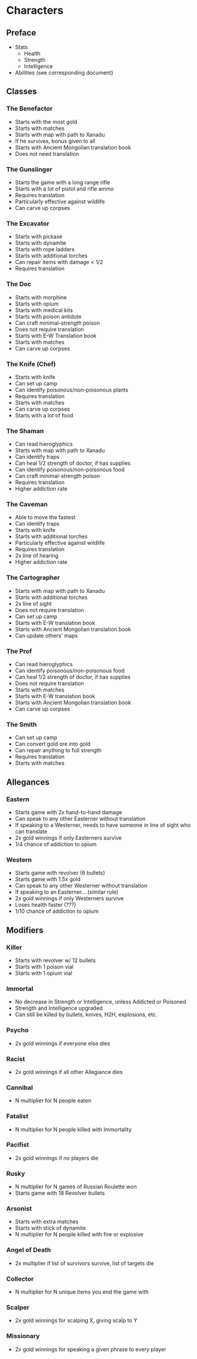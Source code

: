 # Characters

## Preface
  * Stats
    * Health
    * Strength
    * Intelligence
  * Abilities (see corresponding document)

## Classes

### The Benefactor
  * Starts with the most gold
  * Starts with matches
  * Starts with map with path to Xanadu
  * If he survives, bonus given to all
  * Starts with Ancient Mongolian translation book
  * Does not need translation

### The Gunslinger
  * Starts the game with a long range rifle
  * Starts with a lot of pistol and rifle ammo
  * Requires translation
  * Particularly effective against wildlife
  * Can carve up corpses

### The Excavator
  * Starts with pickaxe
  * Starts with dynamite
  * Starts with rope ladders
  * Starts with additional torches
  * Can repair items with damage < 1/2
  * Requires translation

### The Doc
  * Starts with morphine
  * Starts with opium
  * Starts with medical kits
  * Starts with poison antidote
  * Can craft minimal-strength poison
  * Does not require translation
  * Starts with E-W Translation book
  * Starts with matches
  * Can carve up corpses

### The Knife (Chef)
  * Starts with knife
  * Can set up camp
  * Can identify poisonous/non-poisonous plants
  * Requires translation
  * Starts with matches
  * Can carve up corpses
  * Starts with a lot of food

### The Shaman
  * Can read hieroglyphics
  * Starts with map with path to Xanadu
  * Can identify traps
  * Can heal 1/2 strength of doctor, if has supplies
  * Can identify poisonous/non-poisonous food
  * Can craft minimal-strength poison
  * Requires translation
  * Higher addiction rate

### The Caveman
  * Able to move the fastest
  * Can identify traps
  * Starts with knife
  * Starts with additional torches
  * Particularly effective against wildlife
  * Requires translation
  * 2x line of hearing
  * Higher addiction rate

### The Cartographer
  * Starts with map with path to Xanadu
  * Starts with additional torches
  * 2x line of sight
  * Does not require translation
  * Can set up camp
  * Starts with E-W translation book
  * Starts with Ancient Mongolian translation book
  * Can update others' maps

### The Prof
  * Can read hieroglyphics
  * Can identify poisonous/non-poisonous food
  * Can heal 1/2 strength of doctor, if has supplies
  * Does not require translation
  * Starts with matches
  * Starts with E-W translation book
  * Starts with Ancient Mongolian translation book
  * Can carve up corpses

### The Smith
  * Can set up camp
  * Can convert gold ore into gold
  * Can repair anything to full strength
  * Requires translation
  * Starts with matches

## Allegances

### Eastern
  * Starts game with 2x hand-to-hand damage
  * Can speak to any other Easterner without translation
  * If speaking to a Westerner, needs to have someone in line of sight who can translate
  * 2x gold winnings if only Easterners survive
  * 1/4 chance of addiction to opium

### Western
  * Starts game with revolver (6 bullets)
  * Starts game with 1.5x gold
  * Can speak to any other Westerner without translation
  * If speaking to an Easterner... (similar rule)
  * 2x gold winnings if only Westerners survive
  * Loses health faster (???)
  * 1/10 chance of addiction to opium

## Modifiers

### Killer
  * Starts with revolver w/ 12 bullets
  * Starts with 1 poison vial
  * Starts with 1 opium vial

### Immortal
  * No decrease in Strength or Intelligence, unless Addicted or Poisoned
  * Strength and Intelligence upgraded
  * Can still be killed by bullets, knives, H2H, explosions, etc.

### Psycho
  * 2x gold winnings if everyone else dies

### Racist
  * 2x gold winnings if all other Allegiance dies

### Cannibal
  * N multiplier for N people eaten

### Fatalist
  * N multiplier for N people killed with Immortality

### Pacifist
  * 2x gold winnings if no players die

### Rusky
  * N multiplier for N games of Russian Roulette won
  * Starts game with 18 Revolver bullets

### Arsonist
  * Starts with extra matches
  * Starts with stick of dynamite
  * N multiplier for N people killed with fire or explosive

### Angel of Death
  * 2x multiplier if list of survivors survive, list of targets die

### Collector
  * N multiplier for N unique items you end the game with

### Scalper
  * 2x gold winnings for scalping X, giving scalp to Y

### Missionary
  * 2x gold winnings for speaking a given phrase to every player
